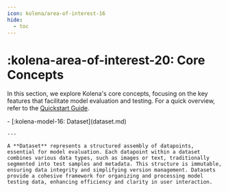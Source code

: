 ```yaml
---
icon: kolena/area-of-interest-16
hide:
  - toc
---
```


# :kolena-area-of-interest-20: Core Concepts

In this section, we explore Kolena's core concepts, focusing on the key features that facilitate model evaluation and testing. For a quick overview, refer to the [Quickstart Guide](../quickstart.md).


<div class="grid cards" markdown>
- [:kolena-model-16: Dataset](dataset.md)

    ---

    A **Dataset** represents a structured assembly of datapoints, essential for model evaluation. Each datapoint within a dataset combines various data types, such as images or text, traditionally segmented into test samples and metadata. This structure is immutable, ensuring data integrity and simplifying version management. Datasets provide a cohesive framework for organizing and processing model testing data, enhancing efficiency and clarity in user interaction.

</div>
